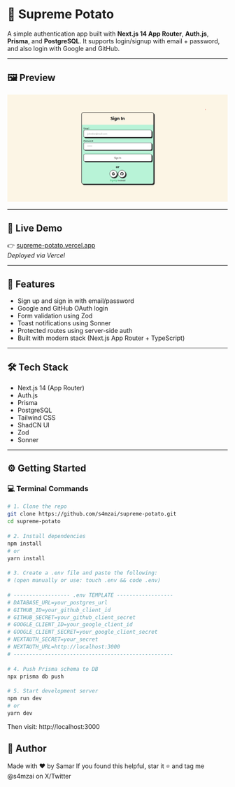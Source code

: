 # 🥔 Supreme Potato

A simple authentication app built with **Next.js 14 App Router**, **Auth.js**, **Prisma**, and **PostgreSQL**. It supports login/signup with email + password, and also login with Google and GitHub.

---

## 🖼️ Preview

![Supreme Potato Preview](./public/preview.png)

---

## 🔗 Live Demo

👉 [supreme-potato.vercel.app](https://supreme-potato.vercel.app)  
_Deployed via Vercel_

---

## 🚀 Features

- Sign up and sign in with email/password
- Google and GitHub OAuth login
- Form validation using Zod
- Toast notifications using Sonner
- Protected routes using server-side auth
- Built with modern stack (Next.js App Router + TypeScript)

---

## 🛠 Tech Stack

- Next.js 14 (App Router)
- Auth.js
- Prisma
- PostgreSQL
- Tailwind CSS
- ShadCN UI
- Zod
- Sonner

---

## ⚙️ Getting Started

### 💻 Terminal Commands

```bash
# 1. Clone the repo
git clone https://github.com/s4mzai/supreme-potato.git
cd supreme-potato

# 2. Install dependencies
npm install
# or
yarn install

# 3. Create a .env file and paste the following:
# (open manually or use: touch .env && code .env)

# ------------------ .env TEMPLATE ------------------
# DATABASE_URL=your_postgres_url
# GITHUB_ID=your_github_client_id
# GITHUB_SECRET=your_github_client_secret
# GOOGLE_CLIENT_ID=your_google_client_id
# GOOGLE_CLIENT_SECRET=your_google_client_secret
# NEXTAUTH_SECRET=your_secret
# NEXTAUTH_URL=http://localhost:3000
# ---------------------------------------------------

# 4. Push Prisma schema to DB
npx prisma db push

# 5. Start development server
npm run dev
# or
yarn dev
```

Then visit: http://localhost:3000




## 🧠 Author
Made with ❤️ by Samar
If you found this helpful, star it ⭐ and tag me @s4mzai on X/Twitter